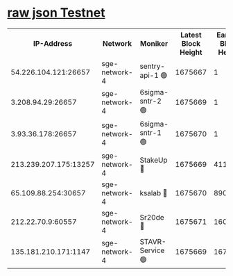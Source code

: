 
[raw json Testnet](https://rpc-check.sget.stavr.tech/sget/rpc-sget-result.json)
=


<table><tr><th>IP-Address</th><th>Network</th><th>Moniker</th><th>Latest Block Height</th><th>Earliest Block Height</th><th>Catching Up</th><th>Tx Index</th><th>Voting Power</th><th>Scan Time</th></tr><tr><td>54.226.104.121:26657</td><td>sge-network-4</td><td>sentry-api-1 🟢</td><td>1675667</td><td>1</td><td>False</td><td>on</td><td>0</td><td>2024-02-21T20:13:31.956584887UTC</td></tr><tr><td>3.208.94.29:26657</td><td>sge-network-4</td><td>6sigma-sntr-2 🟢</td><td>1675669</td><td>1</td><td>False</td><td>on</td><td>0</td><td>2024-02-21T20:13:42.196667847UTC</td></tr><tr><td>3.93.36.178:26657</td><td>sge-network-4</td><td>6sigma-sntr-1 🟢</td><td>1675670</td><td>1</td><td>False</td><td>on</td><td>0</td><td>2024-02-21T20:13:44.960833355UTC</td></tr><tr><td>213.239.207.175:13257</td><td>sge-network-4</td><td>StakeUp 🔴</td><td>1675669</td><td>411001</td><td>False</td><td>off</td><td>100</td><td>2024-02-21T20:13:41.147097913UTC</td></tr><tr><td>65.109.88.254:30657</td><td>sge-network-4</td><td>ksalab 🔴</td><td>1675670</td><td>890001</td><td>False</td><td>off</td><td>2184</td><td>2024-02-21T20:13:47.368929293UTC</td></tr><tr><td>212.22.70.9:60557</td><td>sge-network-4</td><td>Sr20de 🔴</td><td>1675671</td><td>1608978</td><td>False</td><td>on</td><td>104</td><td>2024-02-21T20:13:49.835236263UTC</td></tr><tr><td>135.181.210.171:1147</td><td>sge-network-4</td><td>STAVR-Service 🟢</td><td>1675669</td><td>1673001</td><td>False</td><td>on</td><td>0</td><td>2024-02-21T20:13:41.501600037UTC</td></tr></table>
